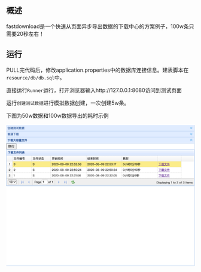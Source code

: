 ## 概述
fastdownload是一个快速从页面异步导出数据的下载中心的方案例子，100w条只需要20秒左右！

## 运行
PULL完代码后，修改application.properties中的数据库连接信息。建表脚本在`resource/db/db.sql`中。

直接运行`Runner`运行，打开浏览器输入http://127.0.0.1:8080访问到测试页面

运行`创建测试数据`进行模拟数据创建，一次创建5w条。

下图为50w数据和100w数据导出的耗时示例


![img](img/img1.png)
